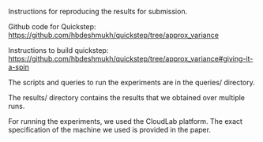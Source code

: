 Instructions for reproducing the results for submission.

Github code for Quickstep: https://github.com/hbdeshmukh/quickstep/tree/approx_variance

Instructions to build quickstep: https://github.com/hbdeshmukh/quickstep/tree/approx_variance#giving-it-a-spin

The scripts and queries to run the experiments are in the queries/ directory.

The results/ directory contains the results that we obtained over multiple runs.

For running the experiments, we used the CloudLab platform. The exact specification of the machine we used is provided in the paper.
